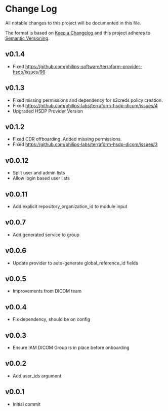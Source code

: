 # Change Log
All notable changes to this project will be documented in this file.

The format is based on [Keep a Changelog](http://keepachangelog.com/)
and this project adheres to [Semantic Versioning](http://semver.org/).
## v0.1.4
- Fixed https://github.com/philips-software/terraform-provider-hsdp/issues/96

## v0.1.3
- Fixed missing permissions and dependency for s3creds policy creation.
- Fixed https://github.com/philips-labs/terraform-hsdp-dicom/issues/4
- Upgraded HSDP Provider Version

## v0.1.2
- Fixed CDR offboarding. Added missing permissions.
- Fixed https://github.com/philips-labs/terraform-hsdp-dicom/issues/3

## v0.0.12
- Split user and admin lists
- Allow login based user lists

## v0.0.11
- Add explicit repository_organization_id to module input

## v0.0.7
- Add generated service to group

## v0.0.6
- Update provider to auto-generate global_reference_id fields

## v0.0.5
- Improvements from DICOM team

## v0.0.4
- Fix dependency, should be on config

## v0.0.3
- Ensure IAM DICOM Group is in place before onboarding

## v0.0.2
- Add user_ids argument

## v0.0.1
- Initial commit
